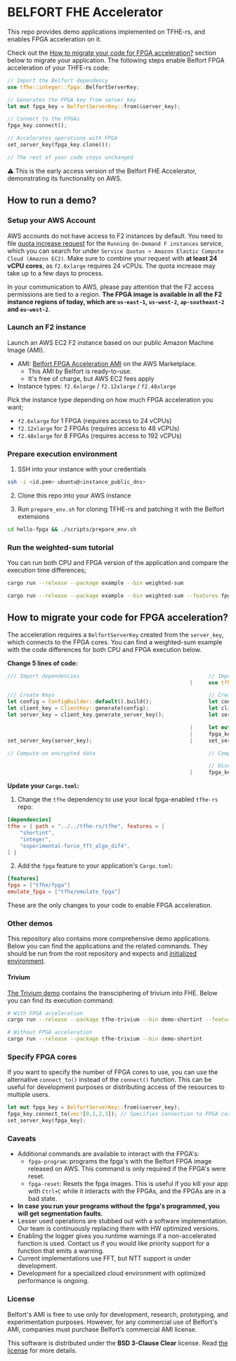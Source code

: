 # BELFORT FHE Accelerator

This repo provides demo applications implemented on TFHE-rs, and enables FPGA acceleration on it.

Check out the [How to migrate your code for FPGA acceleration?](#how-to-migrate-your-code-for-fpga-acceleration) section below to migrate your application. The following steps enable Belfort FPGA acceleration of your THFE-rs code:

```Rust
// Import the Belfort dependency
use tfhe::integer::fpga::BelfortServerKey;

// Generates the FPGA key from server_key
let mut fpga_key = BelfortServerKey::from(&server_key);

// Connect to the FPGAs
fpga_key.connect();

// Accelerates operations with FPGA
set_server_key(fpga_key.clone());

// The rest of your code stays unchanged
```

:warning: This is the early access version of the Belfort FHE Accelerator, demonstrating its functionality on AWS.

## How to run a demo?

### Setup your AWS Account

AWS accounts do not have access to F2 instances by default. You need to file [quota increase request](https://aws.amazon.com/getting-started/hands-on/request-service-quota-increase/) for the `Running On-Demand F instances` service, which you can search for under `Service Quotas > Amazon Elastic Compute Cloud (Amazon EC2)`. Make sure to combine your request with **at least 24 vCPU cores**, as `f2.6xlarge` requires 24 vCPUs. The quota increase may take up to a few days to process.

In your communication to AWS, please pay attention that the F2 access permissions are tied to a region. **The FPGA image is available in all the F2 instance regions of today, which are `us-east-1`, `us-west-2`, `ap-southeast-2` and `eu-west-2`**.

### Launch an F2 instance

Launch an AWS EC2 F2 instance based on our public Amazon Machine Image (AMI).

- AMI: [Belfort FPGA Acceleration AMI](https://aws.amazon.com/marketplace/pp/prodview-imfiyzy7svjgu) on the AWS Marketplace.
  - This AMI by Belfort is ready-to-use.
  - It's free of charge, but AWS EC2 fees apply
- Instance types: `f2.6xlarge` / `f2.12xlarge` / `f2.48xlarge`

Pick the instance type depending on how much FPGA acceleration you want;
  - `f2.6xlarge` for 1 FPGA (requires access to 24 vCPUs)
  - `f2.12xlarge` for 2 FPGAs (requires access to 48 vCPUs)
  - `f2.48xlarge` for 8 FPGAs (requires access to 192 vCPUs)

### Prepare execution environment

1. SSH into your instance with your credentials

```bash
ssh -i <id.pem> ubuntu@<instance_public_dns>
```

2. Clone this repo into your AWS instance

3. Run `prepare_env.sh` for cloning TFHE-rs and patching it with the Belfort extensions

```bash
cd hello-fpga && ./scripts/prepare_env.sh
```

### Run the weighted-sum tutorial

You can run both CPU and FPGA version of the application and compare the execution time differences;

```bash
cargo run --release --package example --bin weighted-sum
```

```bash
cargo run --release --package example --bin weighted-sum --features fpga
```

## How to migrate your code for FPGA acceleration?

The acceleration requires a `BelfortServerKey` created from the `server_key`, which connects to the FPGA cores. You can find a weighted-sum example with the code differences for both CPU and FPGA execution below.

**Change 5 lines of code:**

```Rust   
/// Import dependencies                                         // Import dependencies
                                                          |     use tfhe::integer::fpga::BelfortServerKey;

/// Create Keys                                                 // Create Keys
let config = ConfigBuilder::default().build();                  let config = ConfigBuilder::default().build();
let client_key = ClientKey::generate(config);                   let client_key = ClientKey::generate(config);
let server_key = client_key.generate_server_key();              let server_key = client_key.generate_server_key();

                                                          |     let mut fpga_key = BelfortServerKey::from(&server_key);
                                                          |     fpga_key.connect();
set_server_key(server_key);                               |     set_server_key(fpga_key.clone());

// Compute on encrypted data                                    // Compute on encrypted data

                                                                // Disconnect from FPGA
                                                          |     fpga_key.disconnect();
```

**Update your `Cargo.toml`:**

1. Change the `tfhe` dependency to use your local fpga-enabled `tfhe-rs` repo:

```toml
[dependencies]
tfhe = { path = "../../tfhe-rs/tfhe", features = [
    "shortint",
    "integer",
    "experimental-force_fft_algo_dif4",
] }
```

2. Add the `fpga` feature to your application's `Cargo.toml`:

```toml
[features]
fpga = ["tfhe/fpga"]
emulate_fpga = ["tfhe/emulate_fpga"]
```

These are the only changes to your code to enable FPGA acceleration.

### Other demos

This repository also contains more comprehensive demo applications. Below you can find the applications and the related commands. They should be run from the root repository and expects and [initialized environment](#prepare-execution-environment).

#### Trivium

[The Trivium demo](/demos/trivium/README.md) contains the transciphering of trivium into FHE. Below you can find its execution command:

```bash
# With FPGA acceleration
cargo run --release --package tfhe-trivium --bin demo-shortint --features fpga

# Without FPGA acceleration
cargo run --release --package tfhe-trivium --bin demo-shortint
```

### Specify FPGA cores

If you want to specify the number of FPGA cores to use, you can use the alternative `connect_to()` instead of the `connect()` function.
This can be useful for development purposes or distributing access of the resources to multiple users. 

```Rust
let mut fpga_key = BelfortServerKey::from(&server_key);
fpga_key.connect_to(vec![0,1,2,3]); // Specifies connection to FPGA cores with indices 0,1,2 and 3
set_server_key(fpga_key);
```

### Caveats

- Additional commands are available to interact with the FPGA's:
  - `fpga-program`: programs the fpga's with the Belfort FPGA image released on AWS.
                    This command is only required if the FPGA's were reset.
  - `fpga-reset`:   Resets the fpga images. This is useful if you kill your app with `Ctrl+C` while it interacts with the FPGAs,
                    and the FPGAs are in a bad state.
- **In case you run your programs without the fpga's programmed, you will get segmentation faults.**
- Lesser used operations are stubbed out with a software implementation. Our team is continuously replacing them with HW optimized versions.
- Enabling the logger gives you runtime warnings if a non-accelerated function is used. Contact us if you would like priority support for a function that emits a warning.
- Current implementations use FFT, but NTT support is under development.
- Development for a specialized cloud environment with optimized performance is ongoing.

### License

Belfort's AMI is free to use only for development, research, prototyping, and experimentation purposes. However, for any commercial use of Belfort's AMI, companies must purchase Belfort’s commercial AMI license.

This software is distributed under the **BSD 3-Clause Clear** license. Read [the license](LICENSE) for more details.

